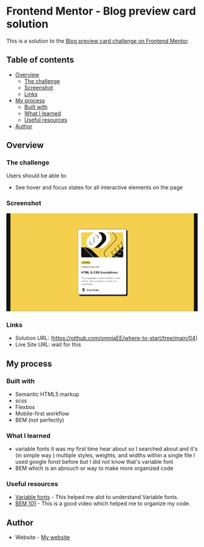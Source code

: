 # Frontend Mentor - Blog preview card solution

This is a solution to the [Blog preview card challenge on Frontend Mentor](https://www.frontendmentor.io/challenges/blog-preview-card-ckPaj01IcS).

## Table of contents

- [Overview](#overview)
  - [The challenge](#the-challenge)
  - [Screenshot](#screenshot)
  - [Links](#links)
- [My process](#my-process)
  - [Built with](#built-with)
  - [What I learned](#what-i-learned)
  - [Useful resources](#useful-resources)
- [Author](#author)

## Overview

### The challenge

Users should be able to:

- See hover and focus states for all interactive elements on the page

### Screenshot

![](./assets/images/overview.png)

### Links

- Solution URL: (https://github.com/omniaEE/where-to-start/tree/main/04)
- Live Site URL: wait for this

## My process

### Built with

- Semantic HTML5 markup
- scss
- Flexbox
- Mobile-first workflow
- BEM (not perfectly)

### What I learned

- variable fonts
  it was my first time hear about so I searched about and it's (in simple way ) multiple styles, weights, and widths within a single file
  I used google fonst before but I did not know that's variable font
- BEM
  which is an abrouch or way to make more organized code

### Useful resources

- [Variable fonts](https://youtu.be/0fVymQ7SZw0?si=vKmku7kMRXV668LK) - This helped me alot to understand Variable fonts.
- [BEM 101](https://youtu.be/tha_ynmZRaA?si=suQ1IxyauTWz0h-l) - This is a good video which helped me to organize my code.

## Author

- Website - [My website](https://omniaee.netlify.app/)
